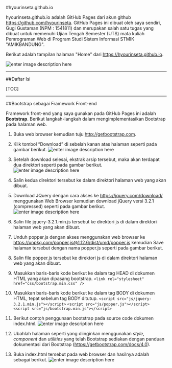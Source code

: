 #hyourinseta.github.io

hyourinseta.github.io adalah GitHub Pages dari akun github https://github.com/hyourinseta. GitHub Pages ini dibuat oleh saya sendiri, Gugi Gustaman (NPM : 1541811) dan merupakan salah satu tugas yang dibuat untuk memenuhi Ujian Tengah Semester (UTS) mata kuliah Pemrograman Web di Program Studi Sistem Informasi STMIK "AMIKBANDUNG".

Berikut adalah tampilan halaman "Home" dari https://hyourinseta.github.io.

![enter image description here](https://www.dropbox.com/s/l2hp8ppg20wm57z/Home.png?raw=1)


----------


##Daftar Isi

[TOC]

----------

##Bootstrap sebagai Framework Front-end


Framework front-end yang saya gunakan pada GitHub Pages ini adalah **Bootstrap**. Berikut langkah-langkah dalam mengimplementasikan Bootstrap pada halaman web.

1. Buka web browser kemudian tuju http://getbootstrap.com.
2. Klik tombol “Download” di sebelah kanan atas halaman seperti pada gambar berikut.
![enter image description here](https://www.dropbox.com/s/js0bhamyrnn4x47/1.png?raw=1)

3. Setelah download selesai, ekstrak arsip tersebut, maka akan terdapat dua direktori seperti pada gambar berikut.
![enter image description here](https://www.dropbox.com/s/rhsv9d60ye5lcdc/2.png?raw=1)

4. Salin kedua direktori tersebut ke dalam direktori halaman web yang akan dibuat.
5. Download JQuery dengan cara akses ke https://jquery.com/download/ menggunakan Web Browser kemudian download jQuery versi 3.2.1 (compressed) seperti pada gambar berikut.
![enter image description here](https://www.dropbox.com/s/rgniqclmpcbfbce/3.png?raw=1)

6. Salin file jquery-3.2.1.min.js tersebut ke direktori js di dalam direktori halaman web yang akan dibuat.
7. Unduh popper.js dengan akses menggunakan web browser ke https://unpkg.com/popper.js@1.12.6/dist/umd/popper.js kemudian Save halaman tersebut dengan nama popper.js seperti pada gambar berikut.
8. Salin file popper.js tersebut ke direktori js di dalam direktori halaman web yang akan dibuat.
9. Masukkan baris-baris kode berikut ke dalam tag HEAD di dokumen HTML yang akan dipasang bootstrap.
`<link rel="stylesheet" href="css/bootstrap.min.css" />`

10. Masukkan baris-baris kode berikut ke dalam tag BODY di dokumen HTML, tepat sebelum tag BODY ditutup.
    `<script src="js/jquery-3.2.1.min.js"></script>`
    `<script src="js/popper.js"></script>`
    `<script src="js/bootstrap.min.js"></script>`
    
11. Berikut contoh penggunaan bootstrap pada source code dokumen index.html.
![enter image description here](https://www.dropbox.com/s/klq10qfx71qs6ao/7.png?raw=1)
12. Ubahlah halaman seperti yang diinginkan menggunakan *style*, *component* dan *utilities* yang telah Bootstrap sediakan dengan panduan dokumentasi dari Bootstrap (https://getbootstrap.com/docs/4.0).
13. Buka index.html tersebut pada web browser dan hasilnya adalah sebagai berikut.
![enter image description here](https://www.dropbox.com/s/l2hp8ppg20wm57z/Home.png?raw=1)

